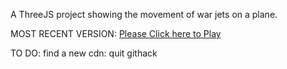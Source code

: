 A ThreeJS project showing the movement of war jets on a plane.

MOST RECENT VERSION: [Please Click here to Play](https://rawcdn.githack.com/alperenbutun/free-time-project/6a2d706/index.html)

TO DO: find a new cdn: quit githack
